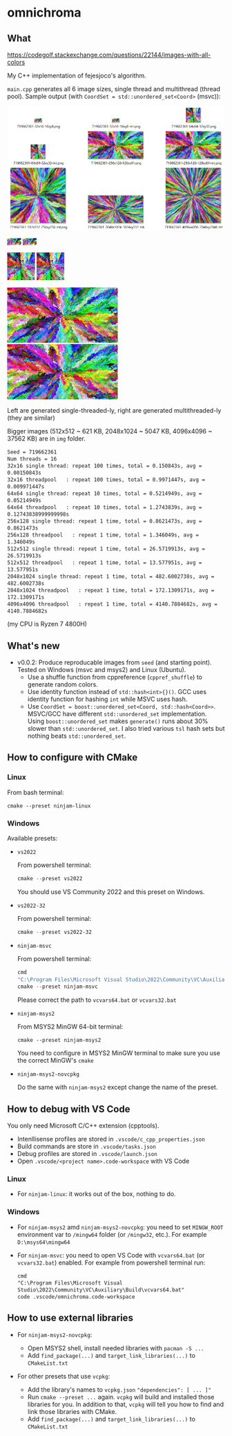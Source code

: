 # omnichroma

## What
https://codegolf.stackexchange.com/questions/22144/images-with-all-colors

My C++ implementation of fejesjoco's algorithm.

`main.cpp` generates all 6 image sizes, single thread and multithread (thread pool). Sample output (with `CoordSet = std::unordered_set<Coord>` (msvc)):

![sameple-output-images](img/sample-output-images.png)

![32x16](img/719662361-32x16-16xy8.png) ![32x16-mt](img/719662361-32x16-16xy8-mt.png)

![64x64](img/719662361-64x64-32xy32.png) ![64x64-mt](img/719662361-64x64-32xy32-mt.png)

![256x128](img/719662361-256x128-128xy64.png) ![256x128-mt](img/719662361-256x128-128xy64-mt.png)

Left are generated single-threaded-ly, right are generated multithreaded-ly (they are similar)

Bigger images (512x512 \~ 621 KB, 2048x1024 \~ 5047 KB, 4096x4096 \~ 37562 KB) are in `img` folder.

```
Seed = 719662361
Num threads = 16
32x16 single thread: repeat 100 times, total = 0.150843s, avg = 0.00150843s
32x16 threadpool   : repeat 100 times, total = 0.9971447s, avg = 0.009971447s
64x64 single thread: repeat 10 times, total = 0.5214949s, avg = 0.05214949s
64x64 threadpool   : repeat 10 times, total = 1.2743839s, avg = 0.12743838999999998s
256x128 single thread: repeat 1 time, total = 0.8621473s, avg = 0.8621473s
256x128 threadpool   : repeat 1 time, total = 1.346049s, avg = 1.346049s
512x512 single thread: repeat 1 time, total = 26.5719913s, avg = 26.5719913s
512x512 threadpool   : repeat 1 time, total = 13.577951s, avg = 13.577951s
2048x1024 single thread: repeat 1 time, total = 482.6002738s, avg = 482.6002738s
2048x1024 threadpool   : repeat 1 time, total = 172.1309171s, avg = 172.1309171s
4096x4096 threadpool   : repeat 1 time, total = 4140.7884682s, avg = 4140.7884682s
```

(my CPU is Ryzen 7 4800H)

## What's new
- v0.0.2: Produce reproducable images from `seed` (and starting point). Tested on Windows (msvc and msys2) and Linux (Ubuntu).
  - Use a shuffle function from cppreference (`cppref_shuffle`) to generate random colors.
  - Use identity function instead of `std::hash<int>{}()`. GCC uses identity function for hashing `int` while MSVC uses  hash.
  - Use `CoordSet = boost::unordered_set<Coord, std::hash<Coord>>`. MSVC/GCC have different `std::unordered_set` implementation. Using `boost::unordered_set` makes `generate()` runs about 30% slower than `std::unordered_set`. I also tried various `tsl` hash sets but nothing beats `std::unordered_set`.

## How to configure with CMake

### Linux
From bash terminal:
```
cmake --preset ninjam-linux
```

### Windows
Available presets:

- `vs2022`

  From powershell terminal:
  ```powershell
  cmake --preset vs2022
  ```
  You should use VS Community 2022 and this preset on Windows.

- `vs2022-32`

  From powershell terminal:
  ```powershell
  cmake --preset vs2022-32
  ```

- `ninjam-msvc`

  From powershell terminal:
  ```powershell
  cmd
  "C:\Program Files\Microsoft Visual Studio\2022\Community\VC\Auxiliary\Build\vcvars64.bat"
  cmake --preset ninjam-msvc
  ```
  Please correct the path to `vcvars64.bat` or `vcvars32.bat`

- `ninjam-msys2`

  From MSYS2 MinGW 64-bit terminal:
  ```
  cmake --preset ninjam-msys2
  ```
  You need to configure in MSYS2 MinGW terminal to make sure you use the correct MinGW's `cmake`

- `ninjam-msys2-novcpkg`

  Do the same with `ninjam-msys2` except change the name of the preset.

## How to debug with VS Code

You only need Microsoft C/C++ extension (cpptools).

- Intenllisense profiles are stored in `.vscode/c_cpp_properties.json`
- Build commands are store in `.vscode/tasks.json`
- Debug profiles are stored in `.vscode/launch.json`
- Open `.vscode/<project name>.code-workspace` with VS Code

### Linux

- For `ninjam-linux`: it works out of the box, nothing to do.

### Windows

- For `ninjam-msys2` amd `ninjam-msys2-novcpkg`: you need to set `MINGW_ROOT` environment var to `/mingw64` folder (or `/mingw32`, etc.). For example `D:\msys64\mingw64`

- For `ninjam-msvc`: you need to open VS Code with `vcvars64.bat` (or `vcvars32.bat`) enabled. For example from powershell terminal run:

  ```
  cmd
  "C:\Program Files\Microsoft Visual Studio\2022\Community\VC\Auxiliary\Build\vcvars64.bat"
  code .vscode/omnichroma.code-workspace
  ```

## How to use external libraries

- For `ninjam-msys2-novcpkg`:
  - Open MSYS2 shell, install needed libraries with `pacman -S ...`
  - Add `find_package(...)` and `target_link_libraries(...)` to `CMakeList.txt`

- For other presets that use `vcpkg`:
  - Add the library's names to `vcpkg.json` `"dependencies": [ ... ]"`
  - Run `cmake --preset ...` again. `vcpkg` will build and installed those libraries for you. In addition to that, `vcpkg` will tell you how to find and link those libraries with CMake.
  - Add `find_package(...)` and `target_link_libraries(...)` to `CMakeList.txt`
